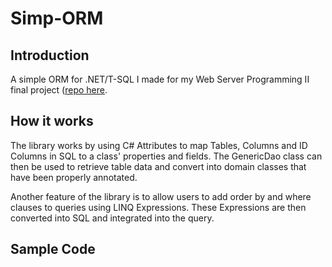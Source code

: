 # Simp-ORM

## Introduction
A simple ORM for .NET/T-SQL I made for my Web Server Programming II final project ([repo here](https://github.com/CGGTeam/GGFlix).

## How it works
The library works by using C# Attributes to map Tables, Columns and ID Columns in SQL to a class' properties and fields. The GenericDao class can then be used to retrieve table data and convert into domain classes that have been properly annotated.

Another feature of the library is to allow users to add order by and where clauses to queries using LINQ Expressions. These Expressions are then converted into SQL and integrated into the query.

## Sample Code

### 
